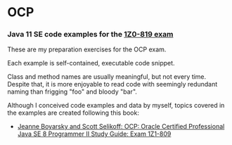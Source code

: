# OCP 

### Java 11 SE code examples for the [1Z0-819 exam](https://education.oracle.com/java-se-11-developer/pexam_1Z0-819)

These are my preparation exercises for the OCP exam.

Each example is self-contained, executable code snippet.

Class and method names are usually meaningful, but not every time.
Despite that, it is more enjoyable to read code with seemingly redundant naming than frigging "foo" and bloody "bar".

Although I conceived code examples and data by myself, topics covered in the examples are created following this book:

- <a href="https://www.selikoff.net/java-ocp-8-programmer-ii-study-guide/">Jeanne Boyarsky and Scott Selikoff: OCP: Oracle Certified Professional Java SE 8 Programmer II Study Guide: Exam 1Z1-809</a>
